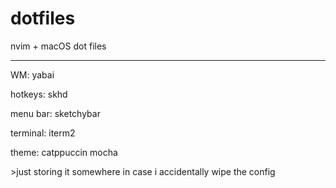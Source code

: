 # dotfiles
nvim + macOS dot files

----------------------

WM: yabai

hotkeys: skhd

menu bar: sketchybar

terminal: iterm2

theme: catppuccin mocha


\>just storing it somewhere in case i accidentally wipe the config
